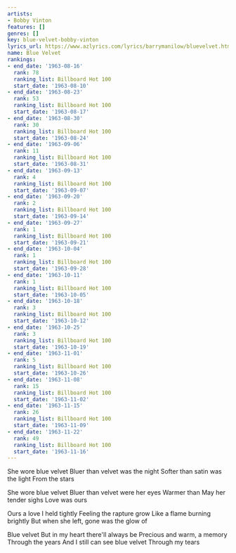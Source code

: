 ```yaml
---
artists:
- Bobby Vinton
features: []
genres: []
key: blue-velvet-bobby-vinton
lyrics_url: https://www.azlyrics.com/lyrics/barrymanilow/bluevelvet.html
name: Blue Velvet
rankings:
- end_date: '1963-08-16'
  rank: 78
  ranking_list: Billboard Hot 100
  start_date: '1963-08-10'
- end_date: '1963-08-23'
  rank: 53
  ranking_list: Billboard Hot 100
  start_date: '1963-08-17'
- end_date: '1963-08-30'
  rank: 30
  ranking_list: Billboard Hot 100
  start_date: '1963-08-24'
- end_date: '1963-09-06'
  rank: 11
  ranking_list: Billboard Hot 100
  start_date: '1963-08-31'
- end_date: '1963-09-13'
  rank: 4
  ranking_list: Billboard Hot 100
  start_date: '1963-09-07'
- end_date: '1963-09-20'
  rank: 2
  ranking_list: Billboard Hot 100
  start_date: '1963-09-14'
- end_date: '1963-09-27'
  rank: 1
  ranking_list: Billboard Hot 100
  start_date: '1963-09-21'
- end_date: '1963-10-04'
  rank: 1
  ranking_list: Billboard Hot 100
  start_date: '1963-09-28'
- end_date: '1963-10-11'
  rank: 1
  ranking_list: Billboard Hot 100
  start_date: '1963-10-05'
- end_date: '1963-10-18'
  rank: 3
  ranking_list: Billboard Hot 100
  start_date: '1963-10-12'
- end_date: '1963-10-25'
  rank: 3
  ranking_list: Billboard Hot 100
  start_date: '1963-10-19'
- end_date: '1963-11-01'
  rank: 5
  ranking_list: Billboard Hot 100
  start_date: '1963-10-26'
- end_date: '1963-11-08'
  rank: 15
  ranking_list: Billboard Hot 100
  start_date: '1963-11-02'
- end_date: '1963-11-15'
  rank: 26
  ranking_list: Billboard Hot 100
  start_date: '1963-11-09'
- end_date: '1963-11-22'
  rank: 49
  ranking_list: Billboard Hot 100
  start_date: '1963-11-16'
---
```


She wore blue velvet
Bluer than velvet was the night
Softer than satin was the light
From the stars

She wore blue velvet
Bluer than velvet were her eyes
Warmer than May her tender sighs
Love was ours

Ours a love I held tightly
Feeling the rapture grow
Like a flame burning brightly
But when she left, gone was the glow of

Blue velvet
But in my heart there'll always be
Precious and warm, a memory
Through the years
And I still can see blue velvet
Through my tears



